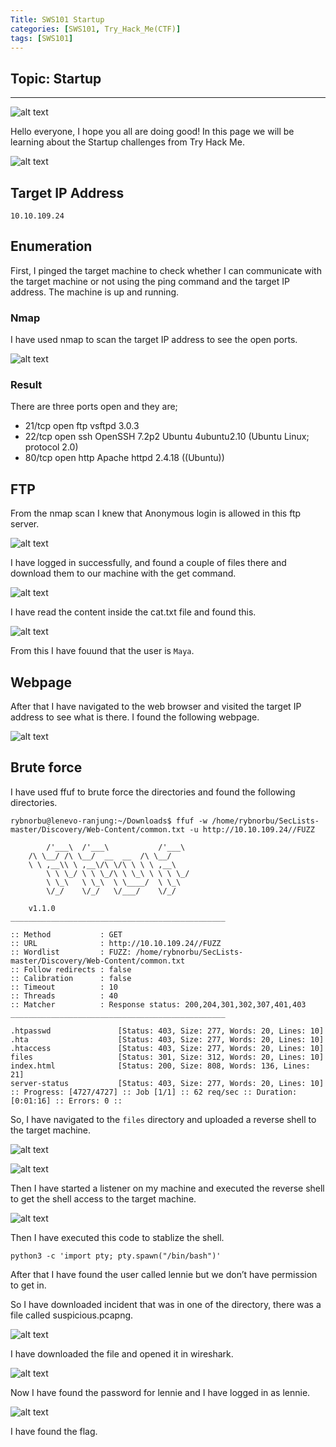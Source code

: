 ```yaml
---
Title: SWS101 Startup
categories: [SWS101, Try_Hack_Me(CTF)]
tags: [SWS101]
---
```

## Topic: Startup
---

![alt text](../startup_ctf/1_rqPuIkePrnI9zXx-pt_PUQ.webp)

Hello everyone, I hope you all are doing good! In this page we will be learning about the Startup challenges from Try Hack Me.  

![alt text](../Lazy_Admin/hello.jpeg)

## Target IP Address

    10.10.109.24

## Enumeration

First, I pinged the target machine to check whether I can communicate with the target machine or not using the ping command and the target IP address. The machine is up and running.

### Nmap

I have used nmap to scan the target IP address to see the open ports.

![alt text](../startup_ctf/nmap.png)

### Result

There are three ports open and they are;

* 21/tcp open  ftp     vsftpd 3.0.3
* 22/tcp open  ssh     OpenSSH 7.2p2 Ubuntu 4ubuntu2.10 (Ubuntu Linux; protocol 2.0)
* 80/tcp open  http    Apache httpd 2.4.18 ((Ubuntu))

## FTP

From the nmap scan I knew that Anonymous login is allowed in this ftp server.

![alt text](../startup_ctf/ftp.png)

I have logged in successfully, and found a couple of files there and download them to our machine with the get command.

![alt text](../startup_ctf/downloaf_ftp.png)

I have read the content inside the cat.txt file and found this.

![alt text](../startup_ctf/cat_file.png)

From this I have fouund that the user is `Maya`.
## Webpage

After that I have navigated to the web browser and visited the target IP address to see what is there. I found the following webpage.

![alt text](../startup_ctf/webpage.png)

## Brute force

I have used ffuf to brute force the directories and found the following directories.

    rybnorbu@lenevo-ranjung:~/Downloads$ ffuf -w /home/rybnorbu/SecLists-master/Discovery/Web-Content/common.txt -u http://10.10.109.24//FUZZ

            /'___\  /'___\           /'___\       
        /\ \__/ /\ \__/  __  __  /\ \__/       
        \ \ ,__\\ \ ,__\/\ \/\ \ \ \ ,__\      
            \ \ \_/ \ \ \_/\ \ \_\ \ \ \ \_/      
            \ \_\   \ \_\  \ \____/  \ \_\       
            \/_/    \/_/   \/___/    \/_/       

        v1.1.0
    ________________________________________________

    :: Method           : GET
    :: URL              : http://10.10.109.24//FUZZ
    :: Wordlist         : FUZZ: /home/rybnorbu/SecLists-master/Discovery/Web-Content/common.txt
    :: Follow redirects : false
    :: Calibration      : false
    :: Timeout          : 10
    :: Threads          : 40
    :: Matcher          : Response status: 200,204,301,302,307,401,403
    ________________________________________________

    .htpasswd               [Status: 403, Size: 277, Words: 20, Lines: 10]
    .hta                    [Status: 403, Size: 277, Words: 20, Lines: 10]
    .htaccess               [Status: 403, Size: 277, Words: 20, Lines: 10]
    files                   [Status: 301, Size: 312, Words: 20, Lines: 10]
    index.html              [Status: 200, Size: 808, Words: 136, Lines: 21]
    server-status           [Status: 403, Size: 277, Words: 20, Lines: 10]
    :: Progress: [4727/4727] :: Job [1/1] :: 62 req/sec :: Duration: [0:01:16] :: Errors: 0 ::

So, I have navigated to the `files` directory and uploaded a reverse shell to the target machine.   

![alt text](../startup_ctf/upload_r.png)

![alt text](../startup_ctf/see.png)

Then I have started a listener on my machine and executed the reverse shell to get the shell access to the target machine.

![alt text](../startup_ctf/ncat.png)

Then I have executed this code to stablize the shell.

    python3 -c 'import pty; pty.spawn("/bin/bash")'

After that I have found the user called lennie but we don’t have permission to get in.

So I have downloaded incident that was in one of the directory, there was a file called suspicious.pcapng.

![alt text](../startup_ctf/wiresgark.jpg)

I have downloaded the file and opened it in wireshark.

![alt text](../startup_ctf/pass.jpg)

Now I have found the password for lennie and I have logged in as lennie.

![alt text](../startup_ctf/userflag.jpg)

I have found the flag.

